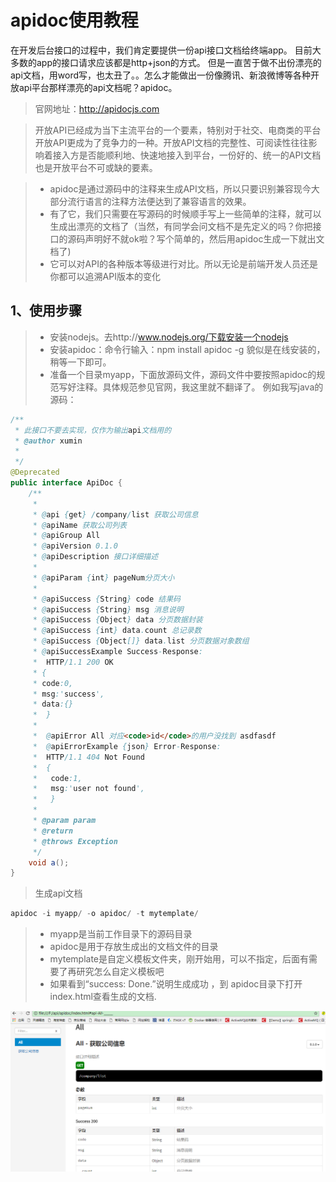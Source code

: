 # apidoc使用教程

在开发后台接口的过程中，我们肯定要提供一份api接口文档给终端app。
目前大多数的app的接口请求应该都是http+json的方式。 
但是一直苦于做不出份漂亮的api文档，用word写，也太丑了。。怎么才能做出一份像腾讯、新浪微博等各种开放api平台那样漂亮的api文档呢？apidoc。

> 官网地址：http://apidocjs.com

> 开放API已经成为当下主流平台的一个要素，特别对于社交、电商类的平台开放API更成为了竞争力的一种。开放API文档的完整性、可阅读性往往影响着接入方是否能顺利地、快速地接入到平台，一份好的、统一的API文档也是开放平台不可或缺的要素。

>* apidoc是通过源码中的注释来生成API文档，所以只要识别兼容现今大部分流行语言的注释方法便达到了兼容语言的效果。
>* 有了它，我们只需要在写源码的时候顺手写上一些简单的注释，就可以生成出漂亮的文档了（当然，有同学会问文档不是先定义的吗？你把接口的源码声明好不就ok啦？写个简单的，然后用apidoc生成一下就出文档了)
>* 它可以对API的各种版本等级进行对比。所以无论是前端开发人员还是你都可以追溯API版本的变化

## 1、使用步骤
>* 安装nodejs。去http://www.nodejs.org/下载安装一个nodejs
>* 安装apidoc：命令行输入：npm install apidoc -g    貌似是在线安装的，稍等一下即可。
>* 准备一个目录myapp，下面放源码文件，源码文件中要按照apidoc的规范写好注释。具体规范参见官网，我这里就不翻译了。
例如我写java的源码：

```java
/** 
 * 此接口不要去实现，仅作为输出api文档用的 
 * @author xumin 
 * 
 */  
@Deprecated  
public interface ApiDoc {  
    /** 
     *  
     * @api {get} /company/list 获取公司信息 
     * @apiName 获取公司列表 
     * @apiGroup All 
     * @apiVersion 0.1.0 
     * @apiDescription 接口详细描述 
     *  
     * @apiParam {int} pageNum分页大小  
     *  
     * @apiSuccess {String} code 结果码 
     * @apiSuccess {String} msg 消息说明 
     * @apiSuccess {Object} data 分页数据封装 
     * @apiSuccess {int} data.count 总记录数 
     * @apiSuccess {Object[]} data.list 分页数据对象数组 
     * @apiSuccessExample Success-Response: 
     *  HTTP/1.1 200 OK 
     * { 
     * code:0, 
     * msg:'success', 
     * data:{} 
     *  } 
     *   
     *  @apiError All 对应<code>id</code>的用户没找到 asdfasdf  
     *  @apiErrorExample {json} Error-Response: 
     *  HTTP/1.1 404 Not Found 
     *  { 
     *   code:1, 
     *   msg:'user not found', 
     *   } 
     *    
     * @param param 
     * @return 
     * @throws Exception 
     */  
    void a();  
}  

```

> 生成api文档

```javascript
apidoc -i myapp/ -o apidoc/ -t mytemplate/
```
>* myapp是当前工作目录下的源码目录
>* apidoc是用于存放生成出的文档文件的目录
>* mytemplate是自定义模板文件夹，刚开始用，可以不指定，后面有需要了再研究怎么自定义模板吧
>* 如果看到“success: Done.”说明生成成功 ，到 apidoc目录下打开index.html查看生成的文档.




![image](https://github.com/csy512889371/reactLearn/blob/master/img/tools/ApiDoc.png)
